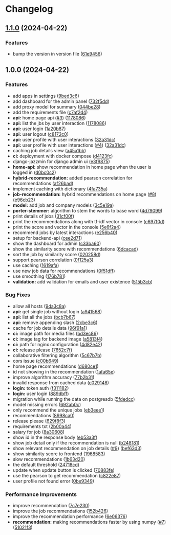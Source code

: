 # Changelog

## [1.1.0](https://github.com/job-insights/job-recommendation-server/compare/v1.0.0...v1.1.0) (2024-04-22)


### Features

* bump the version in version file ([61e9456](https://github.com/job-insights/job-recommendation-server/commit/61e9456135f42b59cb7ad96c01f1bb8852585587))

## 1.0.0 (2024-04-22)


### Features

* add apps in settings ([9bed3c6](https://github.com/job-insights/job-recommendation-server/commit/9bed3c6715b5c59b2fe5b6bd42d7528a17ced149))
* add dashboard for the admin panel ([732f5dd](https://github.com/job-insights/job-recommendation-server/commit/732f5dd9fbce5ccec7739734a6425c281eafdafd))
* add proxy model for summary ([044be28](https://github.com/job-insights/job-recommendation-server/commit/044be280ee88a1b70f206c30a2aadadfb4128adf))
* add the requirements file ([c7af2d4](https://github.com/job-insights/job-recommendation-server/commit/c7af2d478e80bb51074fa2d2c07d4b5480a39760))
* **api:** home page api ([#3](https://github.com/job-insights/job-recommendation-server/issues/3)) ([1178086](https://github.com/job-insights/job-recommendation-server/commit/1178086f455bf95e5edf672ae95906c9252c8ea7))
* **api:** list the jbs by user interaction ([1178086](https://github.com/job-insights/job-recommendation-server/commit/1178086f455bf95e5edf672ae95906c9252c8ea7))
* **api:** user login ([1a20b87](https://github.com/job-insights/job-recommendation-server/commit/1a20b874d5da6f2d1cc9be72f57670953424ddf9))
* **api:** user logout ([c8172c0](https://github.com/job-insights/job-recommendation-server/commit/c8172c0de30a28a46ff790ffece40a610a6a347c))
* **api:** user profile with user interactions ([32a31dc](https://github.com/job-insights/job-recommendation-server/commit/32a31dc251c53b3425a0685c5e7143de07555774))
* **api:** user profile with user interactions ([#4](https://github.com/job-insights/job-recommendation-server/issues/4)) ([32a31dc](https://github.com/job-insights/job-recommendation-server/commit/32a31dc251c53b3425a0685c5e7143de07555774))
* caching job details view ([a45a1bb](https://github.com/job-insights/job-recommendation-server/commit/a45a1bb3661b7e4fe71b669e2fe56e4a7b05f448))
* **ci:** deployment with docker compose ([d4123fc](https://github.com/job-insights/job-recommendation-server/commit/d4123fc40fb88d00e5989cc4f571f6936ac72c02))
* django-jazzmin for django admin ui ([e3f9875](https://github.com/job-insights/job-recommendation-server/commit/e3f9875aa1bf57fdac1d959be8b9bbb70dd8220f))
* **home-api:** show recommendation in home page when the user is logged in ([d0bc0c2](https://github.com/job-insights/job-recommendation-server/commit/d0bc0c2af6fc598236e1609c8b06741dd61fa53a))
* **hybrid-recommendation:** added pearson correlation for recommendations ([af26bad](https://github.com/job-insights/job-recommendation-server/commit/af26bad95378135bb46f14105503ada946ff70c7))
* implement caching with dictionary ([4fa735a](https://github.com/job-insights/job-recommendation-server/commit/4fa735a6fb25fcd27a9bf970e2194670c11f1078))
* **job-recommendation:** hybrid recommendations on home page ([#8](https://github.com/job-insights/job-recommendation-server/issues/8)) ([e96cb23](https://github.com/job-insights/job-recommendation-server/commit/e96cb23f874796de04cd2146e777b15b9312ec7e))
* **model:** add job and company models ([3c5e19a](https://github.com/job-insights/job-recommendation-server/commit/3c5e19a1842b9338bf6c4f1d454e0d7f7d6d76dd))
* **porter-stemmer:** algorithm to stem the words to base word ([4d79099](https://github.com/job-insights/job-recommendation-server/commit/4d790998af130b231a647f1a52e5b070405383dd))
* print details of jobs ([31cf00f](https://github.com/job-insights/job-recommendation-server/commit/31cf00f4715d28948d9b7c2ceffcf258daa14c18))
* print the recommendations along with tf-idf vector in console ([c697f0d](https://github.com/job-insights/job-recommendation-server/commit/c697f0dff72b125e639c607082914c3e48debd4d))
* print the score and vector in the console ([5e6f2a4](https://github.com/job-insights/job-recommendation-server/commit/5e6f2a4ae813500540d98decf89fa078a5330850))
* recommend jobs by latest interactions ([e256b40](https://github.com/job-insights/job-recommendation-server/commit/e256b40907b113173c626aed5fc7c10c3b093c36))
* setup for backend-api ([cee2d71](https://github.com/job-insights/job-recommendation-server/commit/cee2d715183c004faec4330fc52c35c9d9fc5bed))
* show the dashboard for admin ([c33ba60](https://github.com/job-insights/job-recommendation-server/commit/c33ba60c31fbe6e9f637607f3e6c154fe597e81b))
* show the similarity score with recommendations ([6dcacad](https://github.com/job-insights/job-recommendation-server/commit/6dcacadd901e79ae81e18c783b9462865afa3a62))
* sort the job by similarity score ([020258d](https://github.com/job-insights/job-recommendation-server/commit/020258d3f321622860e1367e01ca705889196278))
* support pearson correlation ([0f125a3](https://github.com/job-insights/job-recommendation-server/commit/0f125a3e01ace89880207680af05df3bc5debab8))
* use caching ([1619afa](https://github.com/job-insights/job-recommendation-server/commit/1619afadedec7ed1fcca4d0c519b94f9ffc7d475))
* use new job data for recommendations ([0f51dff](https://github.com/job-insights/job-recommendation-server/commit/0f51dffecc9fac197a70eae3403b1f367766e0ec))
* use smoothing ([176b781](https://github.com/job-insights/job-recommendation-server/commit/176b781d34f4366a39b491ada65986a7543cab77))
* **validation:** add validation for emails and user existence ([515b3cb](https://github.com/job-insights/job-recommendation-server/commit/515b3cbc430dd5f0379e6f0b9aea7d556617e16a))


### Bug Fixes

* allow all hosts ([9da3c8a](https://github.com/job-insights/job-recommendation-server/commit/9da3c8a435701516bf9038fb939920137b8b3102))
* **api:** get single job without login ([a941568](https://github.com/job-insights/job-recommendation-server/commit/a9415684d63eef93cc96fc49b4e0bf31852d4095))
* **api:** list all the jobs ([bcb7b67](https://github.com/job-insights/job-recommendation-server/commit/bcb7b679bbb8eb02761c931ce1b9648a2b468cfa))
* **api:** remove appending slash ([2cbe3c6](https://github.com/job-insights/job-recommendation-server/commit/2cbe3c696e1b08703d287b5c79e4023cf0ab585d))
* cache for job details data ([96f91a1](https://github.com/job-insights/job-recommendation-server/commit/96f91a17603373faa8a57cabce81fe02cce84329))
* **ci:** image path for media files ([bd3ec86](https://github.com/job-insights/job-recommendation-server/commit/bd3ec86d03add551c419c87f42ad41b7ed38a0cd))
* **ci:** image tag for backend image ([a5813f4](https://github.com/job-insights/job-recommendation-server/commit/a5813f48ede72ba2bf602cda5bf1d768a78abfd4))
* **ci:** path for nginx configuration ([4d82e42](https://github.com/job-insights/job-recommendation-server/commit/4d82e429519d4a49f97e55130b4a1521096f985e))
* **ci:** release please ([7652c7f](https://github.com/job-insights/job-recommendation-server/commit/7652c7f4820bd4fada7dece5d8e99c7690fbdf8b))
* collaborative filtering algorithm ([5c67b7b](https://github.com/job-insights/job-recommendation-server/commit/5c67b7b6c2279a6fa74f60fd824efbe81f54a000))
* cors issue ([c00b649](https://github.com/job-insights/job-recommendation-server/commit/c00b649e6f5502ef4d106572bc96643530f3c8b2))
* home page recommendations ([d680ce1](https://github.com/job-insights/job-recommendation-server/commit/d680ce18e3532b093891ceef2ae1451040cb219f))
* id not showing in the recommendation ([1afa65e](https://github.com/job-insights/job-recommendation-server/commit/1afa65eaeda1736aebe66a591b8ad15a73b3a92a))
* improve algorithm accuracy ([77b2b31](https://github.com/job-insights/job-recommendation-server/commit/77b2b31c2d6c661a09d6c8877697061ea447a42e))
* invalid response from cached data ([c029148](https://github.com/job-insights/job-recommendation-server/commit/c02914883d32df0d8dadff722a9ab27ac6f4433d))
* **login:** token auth ([f311182](https://github.com/job-insights/job-recommendation-server/commit/f311182778c8ec8299b3d60ec9cffc7c9a9fa0ae))
* **login:** user login ([889dbff](https://github.com/job-insights/job-recommendation-server/commit/889dbff7231a07de93bbc4333ed4f17fd9faa1ff))
* migration while running the data on postgresdb ([5fdedcc](https://github.com/job-insights/job-recommendation-server/commit/5fdedcc38da465fc203163d268dd21f58c83cecf))
* model missing errors ([692ab0c](https://github.com/job-insights/job-recommendation-server/commit/692ab0c53d4f29126b8a4348131dd749e927726c))
* only recommend the unique jobs ([eb3eee1](https://github.com/job-insights/job-recommendation-server/commit/eb3eee17f9ff70126655869e32b0b3fe39cfb18a))
* recommendations ([8998ca0](https://github.com/job-insights/job-recommendation-server/commit/8998ca028ea465044a89d936ed244d8422dd1b77))
* release please ([629f8f3](https://github.com/job-insights/job-recommendation-server/commit/629f8f3133af97640af929d4d2ae70957931e9a8))
* requirements txt ([2b00a44](https://github.com/job-insights/job-recommendation-server/commit/2b00a44a91c5f5cc264f04e6380040123932e905))
* salary for job ([8a30608](https://github.com/job-insights/job-recommendation-server/commit/8a30608ec493117bee2dd999e3e9b92ffa96c1e5))
* show id in the response body ([eb53a3f](https://github.com/job-insights/job-recommendation-server/commit/eb53a3f4784c85ac0eaf8e513a2d18ba1e93fc01))
* show job detail only if the recommendation is null ([b248181](https://github.com/job-insights/job-recommendation-server/commit/b248181ce793c607f4795a02eaed606974359b41))
* show relevant recommendation on job details ([#9](https://github.com/job-insights/job-recommendation-server/issues/9)) ([bef63d3](https://github.com/job-insights/job-recommendation-server/commit/bef63d38a144294466e5c0925e56369376dc2076))
* show similarity score to frontend ([1968583](https://github.com/job-insights/job-recommendation-server/commit/19685839a1c9585b02e05bf7f560055ba3b720f3))
* slow recommendations ([1b63d20](https://github.com/job-insights/job-recommendation-server/commit/1b63d201d358210f2e021c6d9ca871499374a8ea))
* the default threshold ([24718cd](https://github.com/job-insights/job-recommendation-server/commit/24718cd92e653a583fcac2efd46e8f8ca200781f))
* update when update button is clicked ([70883fe](https://github.com/job-insights/job-recommendation-server/commit/70883fefca669f80586c4298fe72e001d7231ea8))
* use the pearson to get recommendation ([c822e87](https://github.com/job-insights/job-recommendation-server/commit/c822e879fb6037fca877af593ecd035508bb59a7))
* user profile not  found error ([0be9349](https://github.com/job-insights/job-recommendation-server/commit/0be9349696ca8716a50007c8c06ee433597dd0bf))


### Performance Improvements

* improve recommendation ([7c7e230](https://github.com/job-insights/job-recommendation-server/commit/7c7e2302e92ee89e31be5c71a89c5da1e6e2624e))
* improve the job recommendations ([152b426](https://github.com/job-insights/job-recommendation-server/commit/152b426efdcac902217c643f0a1d39b911a62cda))
* improve the recommendation performance ([6e06376](https://github.com/job-insights/job-recommendation-server/commit/6e06376675930a74347dff548656f05cc9e0f8fe))
* **recommendation:** making recommendations faster by using numpy ([#7](https://github.com/job-insights/job-recommendation-server/issues/7)) ([51021f3](https://github.com/job-insights/job-recommendation-server/commit/51021f3a671318059ebcc54afaf430ae2342ad5a))
